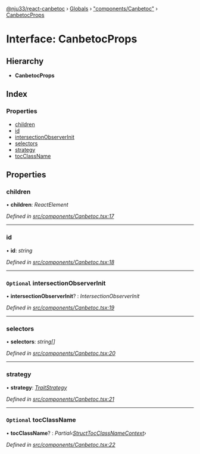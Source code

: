 [@nju33/react-canbetoc](../README.md) › [Globals](../globals.md) › ["components/Canbetoc"](../modules/_components_canbetoc_.md) › [CanbetocProps](_components_canbetoc_.canbetocprops.md)

# Interface: CanbetocProps

## Hierarchy

* **CanbetocProps**

## Index

### Properties

* [children](_components_canbetoc_.canbetocprops.md#children)
* [id](_components_canbetoc_.canbetocprops.md#id)
* [intersectionObserverInit](_components_canbetoc_.canbetocprops.md#optional-intersectionobserverinit)
* [selectors](_components_canbetoc_.canbetocprops.md#selectors)
* [strategy](_components_canbetoc_.canbetocprops.md#strategy)
* [tocClassName](_components_canbetoc_.canbetocprops.md#optional-tocclassname)

## Properties

###  children

• **children**: *ReactElement*

*Defined in [src/components/Canbetoc.tsx:17](https://github.com/nju33/react-canbetoc/blob/62216a1/src/components/Canbetoc.tsx#L17)*

___

###  id

• **id**: *string*

*Defined in [src/components/Canbetoc.tsx:18](https://github.com/nju33/react-canbetoc/blob/62216a1/src/components/Canbetoc.tsx#L18)*

___

### `Optional` intersectionObserverInit

• **intersectionObserverInit**? : *IntersectionObserverInit*

*Defined in [src/components/Canbetoc.tsx:19](https://github.com/nju33/react-canbetoc/blob/62216a1/src/components/Canbetoc.tsx#L19)*

___

###  selectors

• **selectors**: *string[]*

*Defined in [src/components/Canbetoc.tsx:20](https://github.com/nju33/react-canbetoc/blob/62216a1/src/components/Canbetoc.tsx#L20)*

___

###  strategy

• **strategy**: *[TraitStrategy](_strategies_strategy_.traitstrategy.md)*

*Defined in [src/components/Canbetoc.tsx:21](https://github.com/nju33/react-canbetoc/blob/62216a1/src/components/Canbetoc.tsx#L21)*

___

### `Optional` tocClassName

• **tocClassName**? : *Partial‹[StructTocClassNameContext](_contexts_toc_class_name_context_.structtocclassnamecontext.md)›*

*Defined in [src/components/Canbetoc.tsx:22](https://github.com/nju33/react-canbetoc/blob/62216a1/src/components/Canbetoc.tsx#L22)*
